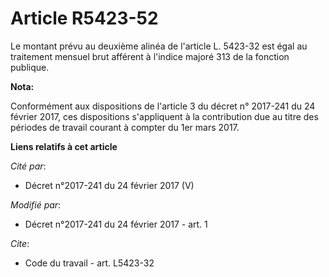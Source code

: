 # Article R5423-52

Le montant prévu au deuxième alinéa de l'article L. 5423-32 est égal au traitement mensuel brut afférent à l'indice majoré
313 de la fonction publique.

**Nota:**

Conformément aux dispositions de l'article 3 du décret n° 2017-241 du 24 février 2017, ces dispositions s'appliquent à la
contribution due au titre des périodes de travail courant à compter du 1er mars 2017.

**Liens relatifs à cet article**

_Cité par_:

  - Décret n°2017-241 du 24 février 2017 (V)

_Modifié par_:

  - Décret n°2017-241 du 24 février 2017 - art. 1

_Cite_:

  - Code du travail - art. L5423-32
